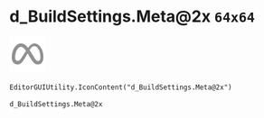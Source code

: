 # d_BuildSettings.Meta@2x `64x64`
<img src="/img/d_BuildSettings.Meta@2x.png" width=64 height=64>

``` CSharp
EditorGUIUtility.IconContent("d_BuildSettings.Meta@2x")
```
```
d_BuildSettings.Meta@2x
```

